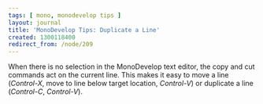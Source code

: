 ```yaml
---
tags: [ mono, monodevelop tips ]
layout: journal
title: 'MonoDevelop Tips: Duplicate a Line'
created: 1300118400
redirect_from: /node/209
---
```

When there is no selection in the MonoDevelop text editor, the copy and cut
commands act on the current line. This makes it easy to move a line
(*Control-X*, move to line below target location, *Control-V*) or duplicate a
line (*Control-C*, *Control-V*).
